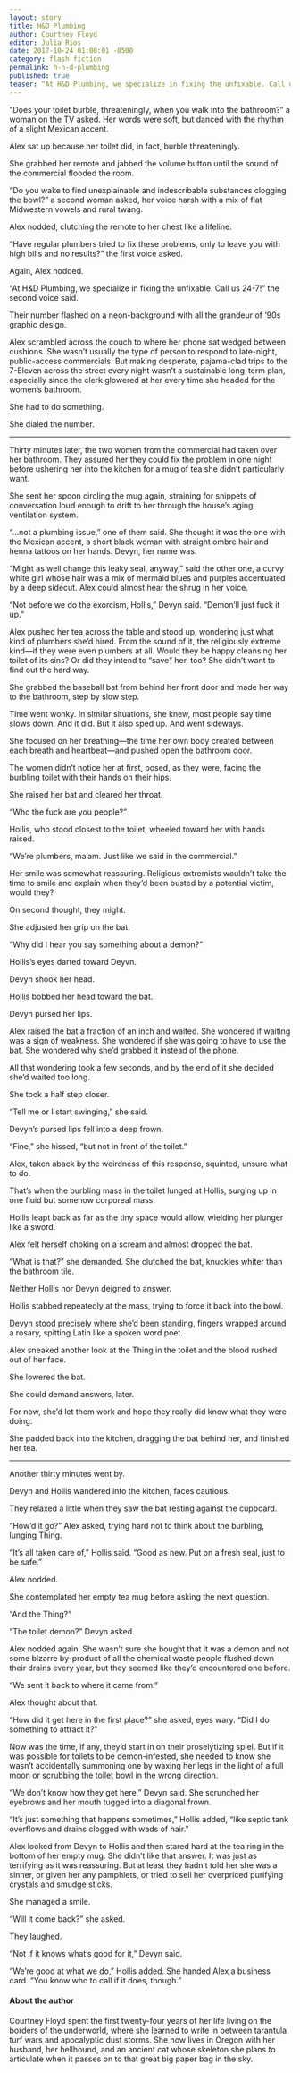 ```yaml
---
layout: story
title: H&D Plumbing
author: Courtney Floyd
editor: Julia Rios
date: 2017-10-24 01:00:01 -0500
category: flash fiction
permalink: h-n-d-plumbing
published: true
teaser: “At H&D Plumbing, we specialize in fixing the unfixable. Call us 24-7!”
---
```


“Does your toilet burble, threateningly, when you walk into the bathroom?” a woman on the TV asked. Her words were soft, but danced with the rhythm of a slight Mexican accent.

Alex sat up because her toilet did, in fact, burble threateningly.

She grabbed her remote and jabbed the volume button until the sound of the commercial flooded the room.

“Do you wake to find unexplainable and indescribable substances clogging the bowl?” a second woman asked, her voice harsh with a mix of flat Midwestern vowels and rural twang.

Alex nodded, clutching the remote to her chest like a lifeline.

“Have regular plumbers tried to fix these problems, only to leave you with high bills and no results?” the first voice asked.

Again, Alex nodded.

“At H&D Plumbing, we specialize in fixing the unfixable. Call us 24-7!” the second voice said.

Their number flashed on a neon-background with all the grandeur of ‘90s graphic design.

Alex scrambled across the couch to where her phone sat wedged between cushions. She wasn’t usually the type of person to respond to late-night, public-access commercials. But making desperate, pajama-clad trips to the 7-Eleven across the street every night wasn’t a sustainable long-term plan, especially since the clerk glowered at her every time she headed for the women’s bathroom. She had to do something. She dialed the number.

----

Thirty minutes later, the two women from the commercial had taken over her bathroom. They assured her they could fix the problem in one night before ushering her into the kitchen for a mug of tea she didn’t particularly want.

She sent her spoon circling the mug again, straining for snippets of conversation loud enough to drift to her through the house’s aging ventilation system.

“…not a plumbing issue,” one of them said. She thought it was the one with the Mexican accent, a short black woman with straight ombre hair and henna tattoos on her hands. Devyn, her name was.

“Might as well change this leaky seal, anyway,” said the other one, a curvy white girl whose hair was a mix of mermaid blues and purples accentuated by a deep sidecut. Alex could almost hear the shrug in her voice.

“Not before we do the exorcism, Hollis,” Devyn said. “Demon’ll just fuck it up.”

Alex pushed her tea across the table and stood up, wondering just what kind of plumbers she’d hired. From the sound of it, the religiously extreme kind—if they were even plumbers at all. Would they be happy cleansing her toilet of its sins? Or did they intend to “save” her, too? She didn’t want to find out the hard way. She grabbed the baseball bat from behind her front door and made her way to the bathroom, step by slow step.

Time went wonky. In similar situations, she knew, most people say time slows down. And it did. But it also sped up. And went sideways. She focused on her breathing—the time her own body created between each breath and heartbeat—and pushed open the bathroom door.

The women didn’t notice her at first, posed, as they were, facing the burbling toilet with their hands on their hips.

She raised her bat and cleared her throat.

“Who the fuck are you people?”

Hollis, who stood closest to the toilet, wheeled toward her with hands raised.

“We’re plumbers, ma’am. Just like we said in the commercial.”

Her smile was somewhat reassuring. Religious extremists wouldn’t take the time to smile and explain when they’d been busted by a potential victim, would they?

On second thought, they might.

She adjusted her grip on the bat.

“Why did I hear you say something about a demon?”

Hollis’s eyes darted toward Deyvn.

Devyn shook her head.

Hollis bobbed her head toward the bat.

Devyn pursed her lips.

Alex raised the bat a fraction of an inch and waited. She wondered if waiting was a sign of weakness. She wondered if she was going to have to use the bat. She wondered why she’d grabbed it instead of the phone.

All that wondering took a few seconds, and by the end of it she decided she’d waited too long. She took a half step closer.

“Tell me or I start swinging,” she said.

Devyn’s pursed lips fell into a deep frown.

“Fine,” she hissed, “but not in front of the toilet.”

Alex, taken aback by the weirdness of this response, squinted, unsure what to do.

That’s when the burbling mass in the toilet lunged at Hollis, surging up in one fluid but somehow corporeal mass.

Hollis leapt back as far as the tiny space would allow, wielding her plunger like a sword.

Alex felt herself choking on a scream and almost dropped the bat.

“What is that?” she demanded. She clutched the bat, knuckles whiter than the bathroom tile.

Neither Hollis nor Devyn deigned to answer. Hollis stabbed repeatedly at the mass, trying to force it back into the bowl.

Devyn stood precisely where she’d been standing, fingers wrapped around a rosary, spitting Latin like a spoken word poet. Alex sneaked another look at the Thing in the toilet and the blood rushed out of her face.

She lowered the bat.

She could demand answers, later.

For now, she’d let them work and hope they really did know what they were doing.

She padded back into the kitchen, dragging the bat behind her, and finished her tea.

----

Another thirty minutes went by.

Devyn and Hollis wandered into the kitchen, faces cautious.

They relaxed a little when they saw the bat resting against the cupboard.

“How’d it go?” Alex asked, trying hard not to think about the burbling, lunging Thing.

“It’s all taken care of,” Hollis said. “Good as new. Put on a fresh seal, just to be safe.”

Alex nodded.

She contemplated her empty tea mug before asking the next question.

“And the Thing?”

“The toilet demon?” Devyn asked.

Alex nodded again. She wasn’t sure she bought that it was a demon and not some bizarre by-product of all the chemical waste people flushed down their drains every year, but they seemed like they’d encountered one before. 

“We sent it back to where it came from.”

Alex thought about that. “How did it get here in the first place?” she asked, eyes wary. “Did I do something to attract it?” Now was the time, if any, they’d start in on their proselytizing spiel. But if it was possible for toilets to be demon-infested, she needed to know she wasn’t accidentally summoning one by waxing her legs in the light of a full moon or scrubbing the toilet bowl in the wrong direction. 

“We don’t know how they get here,” Devyn said. She scrunched her eyebrows and her mouth tugged into a diagonal frown.

“It’s just something that happens sometimes,” Hollis added, “like septic tank overflows and drains clogged with wads of hair.”

Alex looked from Devyn to Hollis and then stared hard at the tea ring in the bottom of her empty mug. She didn’t like that answer. It was just as terrifying as it was reassuring. But at least they hadn’t told her she was a sinner, or given her any pamphlets, or tried to sell her overpriced purifying crystals and smudge sticks. She managed a smile.

“Will it come back?” she asked.

They laughed.

“Not if it knows what’s good for it,” Devyn said.

“We’re good at what we do,” Hollis added. She handed Alex a business card. “You know who to call if it does, though.”

#### About the author

Courtney Floyd spent the first twenty-four years of her life living on the borders of the underworld, where she learned to write in between tarantula turf wars and apocalyptic dust storms. She now lives in Oregon with her husband, her hellhound, and an ancient cat whose skeleton she plans to articulate when it passes on to that great big paper bag in the sky.
